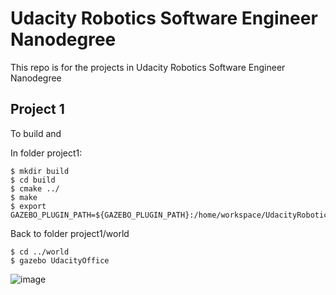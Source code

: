# Udacity Robotics Software Engineer Nanodegree
This repo is for the projects in Udacity Robotics Software Engineer Nanodegree

## Project 1
To build and 

In folder project1:
```
$ mkdir build
$ cd build
$ cmake ../
$ make
$ export GAZEBO_PLUGIN_PATH=${GAZEBO_PLUGIN_PATH}:/home/workspace/UdacityRobotic/project1/build/
```

Back to folder project1/world
```
$ cd ../world
$ gazebo UdacityOffice
```
![image](https://user-images.githubusercontent.com/19479517/211058528-cf0107c0-ba3c-4308-9b96-23c29293da22.png)

